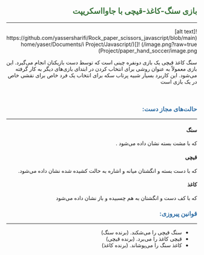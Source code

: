 <div dir="rtl">
<h2 style="color: #3c763d"> بازی سنگ-کاغذ-قیچی با جاوااسکریپت</h2>
<hr>
![alt text](https://github.com/yassersharifi/Rock_paper_scissors_javascript/blob/main/image.png?raw=true)
![](/home/yaser/Documents/i Project/Javascript Project/paper_hand_soccer/image.png)
<p>سنگ کاغذ قیچی یک بازی دونفره چینی است که توسط دست بازیکنان انجام می‌گیرد. این بازی معمولاً به عنوان روشی برای انتخاب کردن در ابتدای بازی‌های دیگر به کار گرفته می‌شود. این کاربرد بسیار شبیه پرتاب سکه برای انتخاب یک فرد خاص برای نقشی خاص در یک بازی است</p>
<br>
<h3 style="color: #2e6da4">حالت‌های مجاز دست:</h3>
<hr>
<h4>سنگ</h4>
که با مشت بسته نشان داده می‌شود 
.
<h4>قیچی</h4>
که با دست بسته و انگشتان میانه و اشاره به حالت کشیده شده نشان داده می‌شود. 
<h4>کاغذ</h4>
که با کف دست و انگشتان به هم چسبیده و باز نشان داده می‌شود

<h3 style="color: #2e6da4">قوانین پیروزی:</h3>
<hr>
<ul>
<li>سنگ قیچی را می‌شکند. (برنده سنگ)
</li>

<li>
قیچی کاغذ را می‌برد. (برنده قیچی)
</li>

<li>
کاغذ سنگ را می‌پوشاند. (برنده کاغذ)</li>
</ul>
</div>